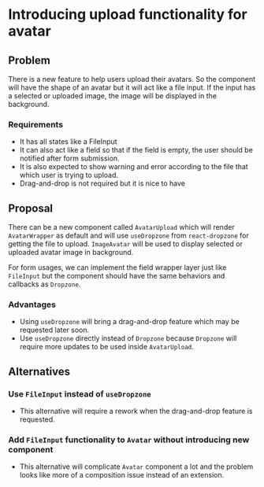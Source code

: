 # Introducing upload functionality for avatar

## Problem

There is a new feature to help users upload their avatars. So the component will have the shape of an avatar but it will act like a file input. If the input has a selected or uploaded image, the image will be displayed in the background.

### Requirements

- It has all states like a FileInput
- It can also act like a field so that if the field is empty, the user should be notified after form submission.
- It is also expected to show warning and error according to the file that which user is trying to upload.
- Drag-and-drop is not required but it is nice to have

## Proposal

There can be a new component called `AvatarUpload` which will render `AvatarWrapper` as default and will use `useDropzone` from `react-dropzone` for getting the file to upload. `ImageAvatar` will be used to display selected or uploaded avatar image in background.

For form usages, we can implement the field wrapper layer just like `FileInput` but the component should have the same behaviors and callbacks as `Dropzone`.

### Advantages

- Using `useDropzone` will bring a drag-and-drop feature which may be requested later soon.
- Use `useDropzone` directly instead of `Dropzone` because `Dropzone` will require more updates to be used inside `AvatarUpload`.

## Alternatives

### Use `FileInput` instead of `useDropzone`

- This alternative will require a rework when the drag-and-drop feature is requested.

### Add `FileInput` functionality to `Avatar` without introducing new component

- This alternative will complicate `Avatar` component a lot and the problem looks like more of a composition issue instead of an extension.
